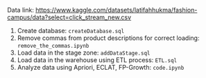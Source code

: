 Data link: https://www.kaggle.com/datasets/latifahhukma/fashion-campus/data?select=click_stream_new.csv

1. Create database: `createDatabase.sql`
2. Remove commas from product descriptions for correct loading: `remove_the_commas.ipynb`
3. Load data in the stage zone: `addDataStage.sql`
4. Load data in the warehouse using ETL process: `ETL.sql`
5. Analyze data using Apriori, ECLAT, FP-Growth: `code.ipynb`
